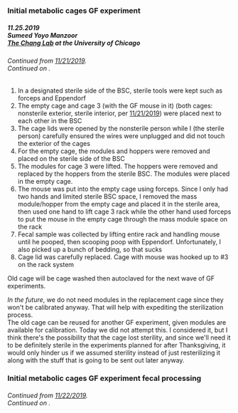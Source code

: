 ### Initial metabolic cages GF experiment
##### 11.25.2019<br>Sumeed Yoyo Manzoor<br>[The Chang Lab](https://changlab.uchicago.edu/) at the University of Chicago
###### Continued from [11/21/2019](2019.11.21.html).<br>Continued on []().

1. In a designated sterile side of the BSC, sterile tools were kept such as forceps and Eppendorf
2. The empty cage and cage 3 (with the GF mouse in it) (both cages: nonsterile exterior, sterile interior, per [11/21/2019](2019.11.21.md)) were placed next to each other in the BSC
3. The cage lids were opened by the nonsterile person while I (the sterile person) carefully ensured the wires were unplugged and did not touch the exterior of the cages
4. For the empty cage, the modules and hoppers were removed and placed on the sterile side of the BSC
5. The modules for cage 3 were lifted. The hoppers were removed and replaced by the hoppers from the sterile BSC. The modules were placed in the empty cage.
6. The mouse was put into the empty cage using forceps. Since I only had two hands and limited sterile BSC space, I removed the mass module/hopper from the empty cage and placed it in the sterile area, then used one hand to lift cage 3 rack while the other hand used forceps to put the mouse in the empty cage through the mass module space on the rack
7. Fecal sample was collected by lifting entire rack and handling mouse until he pooped, then scooping poop with Eppendorf. Unfortunately, I also picked up a bunch of bedding, so that sucks
8. Cage lid was carefully replaced. Cage with mouse was hooked up to #3 on the rack system

Old cage will be cage washed then autoclaved for the next wave of GF experiments.

_In the future_, we do not need modules in the replacement cage since they won't be calibrated anyway. That will help with expediting the sterilization process.  
The old cage can be reused for another GF experiment, given modules are available for calibration. Today we did not attempt this. I considered it, but I think there's the possibility that the cage lost sterility, and since we'll need it to be definitely sterile in the experiments planned for after Thanksgiving, it would only hinder us if we assumed sterility instead of just resterilizing it along with the stuff that is going to be sent out later anyway.

### Initial metabolic cages GF experiment fecal processing
###### Continued from [11/22/2019](2019.11.22.md).<br>Continued on []().
